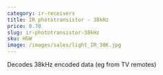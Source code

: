 ```yaml
---
category: ir-receivers
title: IR phototransistor - 38kHz
price: 0.70
slug: ir-phototransistor-38kHz
sku: HGW
image: /images/sales/light_IR_38K.jpg
---
```

Decodes 38kHz encoded data (eg from TV remotes)
